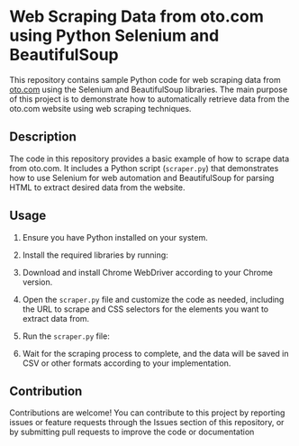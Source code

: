 # Web Scraping Data from oto.com using Python Selenium and BeautifulSoup
This repository contains sample Python code for web scraping data from [oto.com](https://www.oto.com/) using the Selenium and BeautifulSoup libraries. The main purpose of this project is to demonstrate how to automatically retrieve data from the oto.com website using web scraping techniques.

## Description
The code in this repository provides a basic example of how to scrape data from oto.com. It includes a Python script (`scraper.py`) that demonstrates how to use Selenium for web automation and BeautifulSoup for parsing HTML to extract desired data from the website.

## Usage
1. Ensure you have Python installed on your system.
2. Install the required libraries by running:
3. Download and install Chrome WebDriver according to your Chrome version.
4. Open the `scraper.py` file and customize the code as needed, including the URL to scrape and CSS selectors for the elements you want to extract data from.
5. Run the `scraper.py` file:

6. Wait for the scraping process to complete, and the data will be saved in CSV or other formats according to your implementation.

## Contribution
Contributions are welcome! You can contribute to this project by reporting issues or feature requests through the Issues section of this repository, or by submitting pull requests to improve the code or documentation
